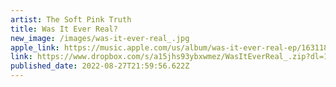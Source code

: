 ```yaml
---
artist: The Soft Pink Truth
title: Was It Ever Real?
new_image: /images/was-it-ever-real_.jpg
apple_link: https://music.apple.com/us/album/was-it-ever-real-ep/1631184180
link: https://www.dropbox.com/s/a15jhs93ybxwmez/WasItEverReal_.zip?dl=1
published_date: 2022-08-27T21:59:56.622Z
---
```


